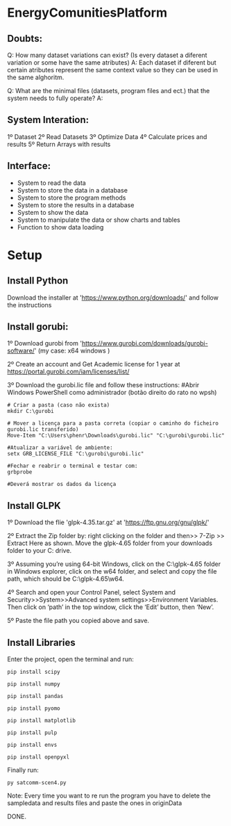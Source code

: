 # EnergyComunitiesPlatform

## Doubts:
Q: How many dataset variations can exist? (Is every dataset a diferent variation or some have the same atributes)
A: Each dataset if diferent but certain atributes represent the same context value so they can be used in the same alghoritm.

Q: What are the minimal files (datasets, program files and ect.) that the system needs to fully operate? 
A:

## System Interation:

1º Dataset 
2º Read Datasets 
3º Optimize Data
4º Calculate prices and results
5º Return Arrays with results

## Interface:

- System to read the data 
- System to store the data in a database
- System to store the program methods
- System to store the results in a database
- System to show the data
- System to manipulate the data or show charts and tables 
- Function to show data loading

# Setup


## Install Python
Download the installer at 'https://www.python.org/downloads/' and follow the instructions

## Install gorubi:

1º Download gurobi from 'https://www.gurobi.com/downloads/gurobi-software/' (my case: x64 windows ) 

2º Create an account and Get Academic license for 1 year at https://portal.gurobi.com/iam/licenses/list/

3º Download the gurobi.lic file and follow these instructions:
    #Abrir Windows PowerShell como administrador (botão direito do rato no wpsh)

    # Criar a pasta (caso não exista)
    mkdir C:\gurobi  

    # Mover a licença para a pasta correta (copiar o caminho do ficheiro gurobi.lic transferido)
    Move-Item "C:\Users\phenr\Downloads\gurobi.lic" "C:\gurobi\gurobi.lic"

    #Atualizar a variável de ambiente:
    setx GRB_LICENSE_FILE "C:\gurobi\gurobi.lic"

    #Fechar e reabrir o terminal e testar com:
    grbprobe

    #Deverá mostrar os dados da licença

## Install GLPK

1º Download the flie 'glpk-4.35.tar.gz' at 'https://ftp.gnu.org/gnu/glpk/'

2º Extract the Zip folder by: right clicking on the folder and then>> 7-Zip >> Extract Here as shown. Move the glpk-4.65 folder from your downloads folder to your C: drive.

3º Assuming you’re using 64-bit Windows, click on the C:\glpk-4.65 folder in Windows explorer, click on the w64 folder, and select and copy the file path, which should be C:\glpk-4.65\w64.

4º Search and open your Control Panel, select System and Security>>System>>Advanced system settings>>Environment Variables. Then click on ‘path’ in the top window, click the ‘Edit’ button, then ‘New’.

5º Paste the file path you copied above and save.

## Install Libraries 

Enter the project, open the terminal and run:

    pip install scipy

    pip install numpy

    pip install pandas
    
    pip install pyomo
    
    pip install matplotlib

    pip install pulp

    pip install envs

    pip install openpyxl

Finally run:

    py satcomm-scen4.py

Note: Every time you want to re run the program you have to delete the sampledata and results files and paste the ones in originData    

DONE.





